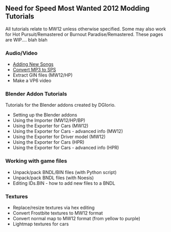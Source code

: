 ## Need for Speed Most Wanted 2012 Modding Tutorials

All tutorials relate to MW12 unless otherwise specified. Some may also work for Hot Pursuit/Remastered or Burnout Paradise/Remastered. These pages are WIP.... blah blah

### Audio/Video

*   [Adding New Songs](https://mwhex.github.io/mwtutorials/tutorials/mw12_addingnewsongs)
*   [Convert MP3 to SPS](https://mwhex.github.io/mwtutorials/tutorials/mw12_convertmp3tosps)
*   Extract GIN files (MW12/HP)
*   Make a VP6 video
    

### Blender Addon Tutorials

Tutorials for the Blender addons created by DGIorio.

*   Setting up the Blender addons
*   Using the Importer (MW12/HP/BP)
*   Using the Exporter for Cars (MW12)
*   Using the Exporter for Cars - advanced info (MW12)
*   Using the Exporter for Driver model (MW12)
*   Using the Exporter for Cars (HPR)
*   Using the Exporter for Cars - advanced info (HPR)
    

### Working with game files

*   Unpack/pack BNDL/BIN files (with Python script)
*   Unpack/pack BNDL files (with Noesis)
*   Editing IDs.BIN - how to add new files to a BNDL
    

### Textures

*   Replace/resize textures via hex editing
*   Convert Frostbite textures to MW12 format
*   Convert normal map to MW12 format (from yellow to purple)
*   Lightmap textures for cars
